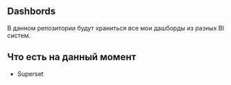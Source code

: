 ## Dashbords

В данном репозитории будут храниться все мои дашборды из разных BI систем.

## Что есть на данный момент
- Superset
